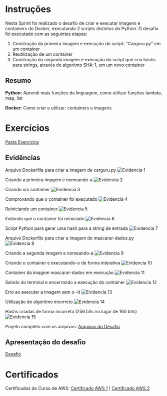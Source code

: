 # Instruções

Nesta Sprint foi realizado o desafio de criar e executar imagens e containers do Docker, executando 2 scripts distintos do Python. O desafio foi executado com as seguintes etapas:<br>

1. Construção da primeira imagem e execução do script: "Carguru.py" em um container<br>
2. Reutilização de um container<br>
3. Construção da segunda imagem e execução do script que cria hashs para strings, através do algoritmo SHA-1, em um novo container

## Resumo

**Python:** Aprendi mais funções da linguagem, como utilizar funções lambda, map, list

**Docker:** Como criar e utilizar: containers e imagens

# Exercícios

[Pasta Exercicios](exercicios/)

## Evidências

Arquivo Dockerfile para criar a imagem de carguru.py
![Evidencia 1](evidencias/01.png)

Criando a primeira imagem e nomeando-a
![Evidencia 2](evidencias/02.png) 

Criando um container
![Evidencia 3](evidencias/03.png)

Comprovando que o container foi executado
![Evidencia 4](evidencias/04.png)

Reiniciando um container
![Evidencia 5](evidencias/05.png)

Exibindo que o container foi reiniciado
![Evidencia 6](evidencias/06.png)

Script Python para gerar uma hash para a string de entrada
![Evidencia 7](evidencias/07.png)

Arquivo Dockerfile para criar a imagem de mascarar-dados.py
![Evidencia 8](evidencias/08.png)

Criando a segunda imagem e nomeando-a
![Evidencia 9](evidencias/09.png)

Criando o container e executando-o de forma interativa
![Evidencia 10](evidencias/10.png)

Container da imagem mascarar-dados em execução
![Evidencia 11](evidencias/11.png)

Saindo do terminal e encerrando a execução do container
![Evidencia 12](evidencias/12.png)

Erro ao executar a imagem sem o -it
![Evidencia 13](evidencias/13.png)

Utilização do algoritmo incorreto
![Evidencia 14](evidencias/14.png)

Hashs criadas de forma incorreta (256 bits no lugar de 160 bits)
![Evidencia 15](evidencias/15.png)

Projeto completo com os arquivos:
[Arquivos do Desafio](desafio/)

## Apresentação do desafio

[Desafio](desafio/README.md)

# Certificados

Certificados do Curso de AWS:
[Certificado AWS 1](certificados/AWS1.pdf) | [Certificado AWS 2](certificados/AWS2.pdf)